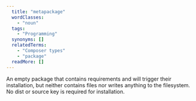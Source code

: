 ```yaml
---
  title: "metapackage"
  wordClasses: 
    - "noun"
  tags: 
    - "Programming"
  synonyms: []
  relatedTerms: 
    - "Composer types"
    - "package"
  readMore: []
---
```

An empty package that contains requirements and will trigger their installation, but neither contains files nor writes anything to the filesystem. No dist or source key is required for installation.
